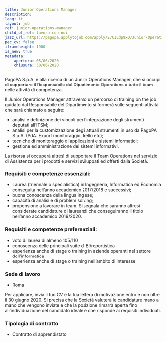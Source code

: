 ```yaml
---
title: Junior Operations Manager
description:
lang: it
layout: job
ref: junior-operations-manager
child_of_ref: lavora-con-noi
jazz_url: https://pagopa.applytojob.com/apply/E7CILdp9xQ/Junior-Operations-Manager
pec_cv: false
iframeheight: 1900
is_new: true
metadata:
    apertura: 05/06/2020
    chiusura: 30/06/2020
---
```



PagoPA S.p.A. è alla ricerca di un Junior Operations Manager, che si occupi di supportare il Responsabile del Dipartimento Operations e tutto il team nelle  attività di competenza.

Il Junior Operations Manager attraverso un percorso di training on the job guidato dal Responsabile del Dipartimento si formerà sulle seguenti attività che sarà chiamato a seguire:
* analisi e definizione dei vincoli per l’integrazione degli strumenti deputati all’ITSM;
* analisi per la customizzazione degli attuali strumenti in uso da PagoPA S.p.A. (PdA. Export monitoraggio, trello etc);
* tecniche di monitoraggio di applicazioni e sistemi informatici;
* gestione ed amministrazione dei sistemi informativi.

La risorsa si occuperà altresì di supportare il Team Operations nel servizio di Assistenza per i prodotti e servizi sviluppati ed offerti dalla Società.

### Requisiti e competenze essenziali:
* Laurea (triennale o specialistica) in Ingegneria, Informatica ed Economia conseguita nell’anno accademico 2017/2018 e successivi;
* buona conoscenza della lingua inglese;
* capacità di analisi e di problem solving;
* propensione a lavorare in team.
Si segnala che saranno altresì considerate candidature di laureandi che conseguiranno il titolo nell’anno accademico 2019/2020.

### Requisiti e competenze preferenziali:
* voto di laurea di almeno 105/110
* conoscenza delle principali suite di BI/reportistica
* esperienza anche di stage o training in aziende operanti nel settore dell’informatica
* esperienza  anche di stage o training nell’ambito di interesse

### Sede di lavoro
* Roma

Per applicare, invia il tuo CV e la tua lettera di motivazione entro e non oltre il 30 giugno 2020.
Si precisa che la Società valuterà le candidature mano a mano che vengono inviate e che la posizione rimarrà aperta fino all’individuazione del candidato ideale e che risponde ai requisiti individuati.

### Tipologia di contratto
* Contratto di apprendistato 
